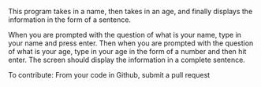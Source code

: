This program takes in a name, then takes in an age, and finally displays the information in the form of a sentence. 

When you are prompted with the question of what is your name, type in your name and press enter. Then when you are prompted with the question of what is your age, type in your age in the form of a number and then hit enter. The screen should display the information in a complete sentence.

To contribute: From your code in Github, submit a pull request 
